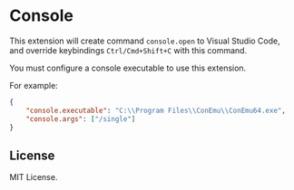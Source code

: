 # Console

This extension will create command `console.open` to Visual Studio Code, and override keybindings `Ctrl/Cmd+Shift+C` with this command.

You must configure a console executable to use this extension.

For example:

```json
{
    "console.executable": "C:\\Program Files\\ConEmu\\ConEmu64.exe",
    "console.args": ["/single"]
}
```

## License

MIT License.
